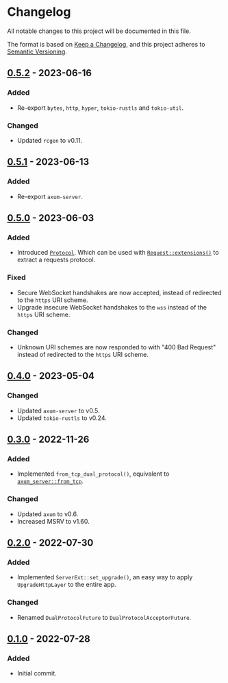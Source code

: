 # Changelog
All notable changes to this project will be documented in this file.

The format is based on [Keep a Changelog](https://keepachangelog.com/en/1.0.0/),
and this project adheres to [Semantic Versioning](https://semver.org/spec/v2.0.0.html).

## [0.5.2] - 2023-06-16
### Added
- Re-export `bytes`, `http`, `hyper`, `tokio-rustls` and `tokio-util`.

### Changed
- Updated `rcgen` to v0.11.

## [0.5.1] - 2023-06-13
### Added
- Re-export `axum-server`.

## [0.5.0] - 2023-06-03
### Added
- Introduced [`Protocol`](https://docs.rs/axum-server-dual-protocol/0.5.0/axum_server_dual_protocol/enum.Protocol.html).
  Which can be used with [`Request::extensions()`](https://docs.rs/http/0.2.9/http/request/struct.Request.html#method.extensions)
  to extract a requests protocol.

### Fixed
- Secure WebSocket handshakes are now accepted, instead of redirected to the `https` URI scheme.
- Upgrade insecure WebSocket handshakes to the `wss` instead of the `https` URI scheme.

### Changed
- Unknown URI schemes are now responded to with "400 Bad Request" instead of redirected to the `https` URI scheme.

## [0.4.0] - 2023-05-04
### Changed
- Updated `axum-server` to v0.5.
- Updated `tokio-rustls` to v0.24.

## [0.3.0] - 2022-11-26
### Added
- Implemented `from_tcp_dual_protocol()`, equivalent to
  [`axum_server::from_tcp`](https://docs.rs/axum-server/0.4.4/axum_server/fn.from_tcp_rustls.html).

### Changed
- Updated `axum` to v0.6.
- Increased MSRV to v1.60.

## [0.2.0] - 2022-07-30
### Added
- Implemented `ServerExt::set_upgrade()`, an easy way to apply `UpgradeHttpLayer`
  to the entire app.

### Changed
- Renamed `DualProtocolFuture` to `DualProtocolAcceptorFuture`.

## [0.1.0] - 2022-07-28
### Added
- Initial commit.

[0.5.2]: https://github.com/daxpedda/axum-server-dual-protocol/compare/v0.5.1...v0.5.2
[0.5.1]: https://github.com/daxpedda/axum-server-dual-protocol/compare/v0.5.0...v0.5.1
[0.5.0]: https://github.com/daxpedda/axum-server-dual-protocol/compare/v0.4.0...v0.5.0
[0.4.0]: https://github.com/daxpedda/axum-server-dual-protocol/compare/v0.3.0...v0.4.0
[0.3.0]: https://github.com/daxpedda/axum-server-dual-protocol/compare/v0.2.0...v0.3.0
[0.2.0]: https://github.com/daxpedda/axum-server-dual-protocol/compare/v0.1.0...v0.2.0
[0.1.0]: https://github.com/daxpedda/axum-server-dual-protocol/releases/tag/v0.1.0
